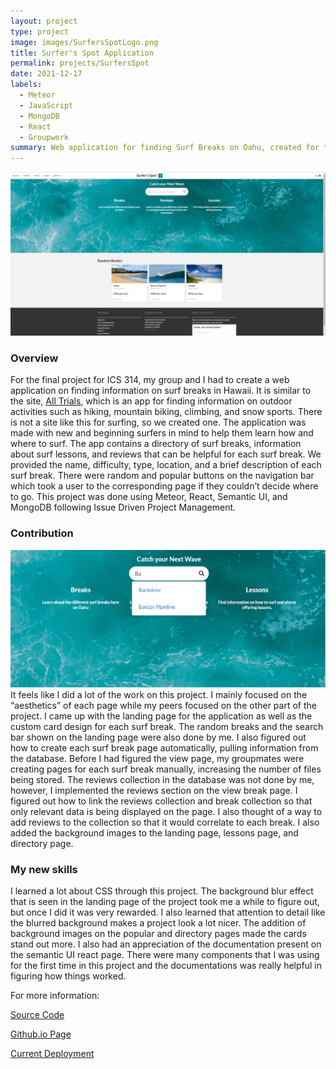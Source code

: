 ```yaml
---
layout: project
type: project
image: images/SurfersSpotLogo.png
title: Surfer's Spot Application
permalink: projects/SurfersSpot
date: 2021-12-17
labels:
  - Meteor
  - JavaScript
  - MongoDB
  - React
  - Groupwork
summary: Web application for finding Surf Breaks on Oahu, created for the final project in ICS 314.   
---
```

<div class="ui medium rounded images">
  <img class="ui image" src="../images/SurfersSpotLanding.png">
</div>

### Overview

For the final project for ICS 314, my group and I had to create a web application on finding information on surf breaks in Hawaii. It is similar to the site, <a href = "https://www.alltrails.com/"> All Trials</a>, which is an app for finding information on outdoor activities such as hiking, mountain biking, climbing, and snow sports. There is not a site like this for surfing, so we created one. The application was made with new and beginning surfers in mind to help them learn how and where to surf. The app contains a directory of surf breaks, information about surf lessons, and reviews that can be helpful for each surf break. We provided the name, difficulty, type, location, and a brief description of each surf break. There were random and popular buttons on the navigation bar which took a user to the corresponding page if they couldn’t decide where to go. This project was done using Meteor, React, Semantic UI, and MongoDB following Issue Driven Project Management. 

### Contribution
<div class="ui medium rounded images">
  <img class="ui image" src="../images/Search-Bar.png">
</div>
It feels like I did a lot of the work on this project. I mainly focused on the “aesthetics” of each page while my peers focused on the other part of the project. I came up with the landing page for the application as well as the custom card design for each surf break. The random breaks and the search bar shown on the landing page were also done by me. I also figured out how to create each surf break page automatically, pulling information from the database. Before I had figured the view page, my groupmates were creating pages for each surf break manually, increasing the number of files being stored. The reviews collection in the database was not done by me, however, I implemented the reviews section on the view break page. I figured out how to link the reviews collection and break collection so that only relevant data is being displayed on the page. I also thought of a way to add reviews to the collection so that it would correlate to each break.  I also added the background images to the landing page, lessons page, and directory page.  

### My new skills

I learned a lot about CSS through this project. The background blur effect that is seen in the landing page of the project took me a while to figure out, but once I did it was very rewarded. I also learned that attention to detail like the blurred background makes a project look a lot nicer. The addition of background images on the popular and directory pages made the cards stand out more. I also had an appreciation of the documentation present on the semantic UI react page. There were many components that I was using for the first time in this project and the documentations was really helpful in figuring how things worked. 

For more information:

<a href = "https://github.com/surfers-spot/surfers-spot">Source Code</a>

<a href = "https://surfers-spot.github.io/">Github.io Page</a>

<a href = "https://surfersspot.xyz/#/">Current Deployment</a>
